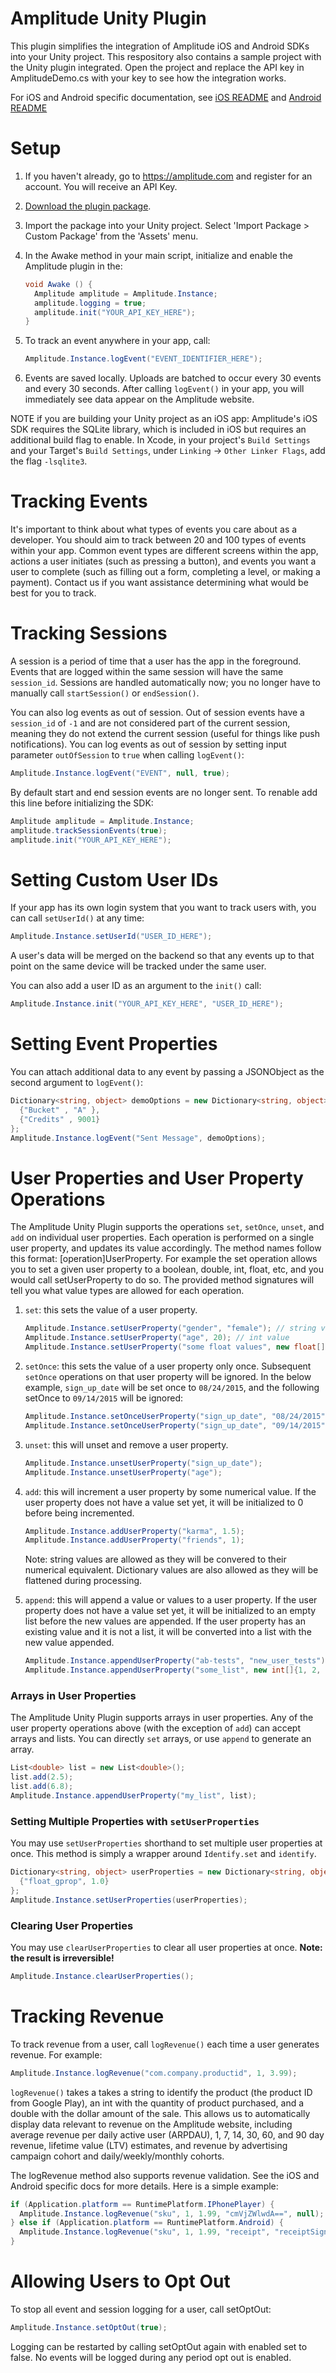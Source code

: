 Amplitude Unity Plugin
============

This plugin simplifies the integration of Amplitude iOS and Android SDKs into your Unity project. This respository also contains a sample project with the Unity plugin integrated. Open the project and replace the API key in AmplitudeDemo.cs with your key to see how the integration works.

For iOS and Android specific documentation, see [iOS README](https://github.com/amplitude/Amplitude-iOS/blob/master/README.md) and [Android README](https://github.com/amplitude/Amplitude-Android/blob/master/README.md)

# Setup #

1. If you haven't already, go to https://amplitude.com and register for an account. You will receive an API Key.

2. [Download the plugin package](https://github.com/amplitude/unity-plugin/raw/master/amplitude-unity.unitypackage).

3. Import the package into your Unity project. Select 'Import Package > Custom Package' from the 'Assets' menu.

4. In the Awake method in your main script, initialize and enable the Amplitude plugin in the:

    ```C#
    void Awake () {
      Amplitude amplitude = Amplitude.Instance;
      amplitude.logging = true;
      amplitude.init("YOUR_API_KEY_HERE");
    }
    ```

5. To track an event anywhere in your app, call:

    ```C#
    Amplitude.Instance.logEvent("EVENT_IDENTIFIER_HERE");
    ```

6. Events are saved locally. Uploads are batched to occur every 30 events and every 30 seconds. After calling `logEvent()` in your app, you will immediately see data appear on the Amplitude website.

NOTE if you are building your Unity project as an iOS app: Amplitude's iOS SDK requires the SQLite library, which is included in iOS but requires an additional build flag to enable. In Xcode, in your project's `Build Settings` and your Target's `Build Settings`, under `Linking` -> `Other Linker Flags`, add the flag `-lsqlite3`.

# Tracking Events #

It's important to think about what types of events you care about as a developer. You should aim to track between 20 and 100 types of events within your app. Common event types are different screens within the app, actions a user initiates (such as pressing a button), and events you want a user to complete (such as filling out a form, completing a level, or making a payment). Contact us if you want assistance determining what would be best for you to track.

# Tracking Sessions #

A session is a period of time that a user has the app in the foreground. Events that are logged within the same session will have the same `session_id`. Sessions are handled automatically now; you no longer have to manually call `startSession()` or `endSession()`.

You can also log events as out of session. Out of session events have a `session_id` of `-1` and are not considered part of the current session, meaning they do not extend the current session (useful for things like push notifications). You can log events as out of session by setting input parameter `outOfSession` to `true` when calling `logEvent()`:

```C#
Amplitude.Instance.logEvent("EVENT", null, true);
```

By default start and end session events are no longer sent. To renable add this line before initializing the SDK:
```C#
Amplitude amplitude = Amplitude.Instance;
amplitude.trackSessionEvents(true);
amplitude.init("YOUR_API_KEY_HERE");
```

# Setting Custom User IDs #

If your app has its own login system that you want to track users with, you can call `setUserId()` at any time:

```C#
Amplitude.Instance.setUserId("USER_ID_HERE");
```

A user's data will be merged on the backend so that any events up to that point on the same device will be tracked under the same user.

You can also add a user ID as an argument to the `init()` call:

```C#
Amplitude.Instance.init("YOUR_API_KEY_HERE", "USER_ID_HERE");
```

# Setting Event Properties #

You can attach additional data to any event by passing a JSONObject as the second argument to `logEvent()`:

```C#
Dictionary<string, object> demoOptions = new Dictionary<string, object>() {
  {"Bucket" , "A" },
  {"Credits" , 9001}
};
Amplitude.Instance.logEvent("Sent Message", demoOptions);
```

# User Properties and User Property Operations #

The Amplitude Unity Plugin supports the operations `set`, `setOnce`, `unset`, and `add` on individual user properties. Each operation is performed on a single user property, and updates its value accordingly. The method names follow this format: [operation]UserProperty. For example the set operation allows you to set a given user property to a boolean, double, int, float, etc, and you would call setUserProperty to do so. The provided method signatures will tell you what value types are allowed for each operation.

1. `set`: this sets the value of a user property.

    ```C#
    Amplitude.Instance.setUserProperty("gender", "female"); // string value
    Amplitude.Instance.setUserProperty("age", 20); // int value
    Amplitude.Instance.setUserProperty("some float values", new float[]{20f, 15.3f, 4.8f}); // float array
    ```

2. `setOnce`: this sets the value of a user property only once. Subsequent `setOnce` operations on that user property will be ignored. In the below example, `sign_up_date` will be set once to `08/24/2015`, and the following setOnce to `09/14/2015` will be ignored:

    ```C#
    Amplitude.Instance.setOnceUserProperty("sign_up_date", "08/24/2015");
    Amplitude.Instance.setOnceUserProperty("sign_up_date", "09/14/2015");
    ```

3. `unset`: this will unset and remove a user property.

    ```C#
    Amplitude.Instance.unsetUserProperty("sign_up_date");
    Amplitude.Instance.unsetUserProperty("age");
    ```

4. `add`: this will increment a user property by some numerical value. If the user property does not have a value set yet, it will be initialized to 0 before being incremented.

    ```C#
    Amplitude.Instance.addUserProperty("karma", 1.5);
    Amplitude.Instance.addUserProperty("friends", 1);
    ```

    Note: string values are allowed as they will be convered to their numerical equivalent. Dictionary values are also allowed as they will be flattened during processing.

5. `append`: this will append a value or values to a user property. If the user property does not have a value set yet, it will be initialized to an empty list before the new values are appended. If the user property has an existing value and it is not a list, it will be converted into a list with the new value appended.

    ```C#
    Amplitude.Instance.appendUserProperty("ab-tests", "new_user_tests");
    Amplitude.Instance.appendUserProperty("some_list", new int[]{1, 2, 3, 4});
    ```

### Arrays in User Properties ###

The Amplitude Unity Plugin supports arrays in user properties. Any of the user property operations above (with the exception of `add`) can accept arrays and lists. You can directly `set` arrays, or use `append` to generate an array.

```C#
List<double> list = new List<double>();
list.add(2.5);
list.add(6.8);
Amplitude.Instance.appendUserProperty("my_list", list);
```

### Setting Multiple Properties with `setUserProperties` ###

You may use `setUserProperties` shorthand to set multiple user properties at once. This method is simply a wrapper around `Identify.set` and `identify`.

```C#
Dictionary<string, object> userProperties = new Dictionary<string, object>() {
  {"float_gprop", 1.0}
};
Amplitude.Instance.setUserProperties(userProperties);
```

### Clearing User Properties ###

You may use `clearUserProperties` to clear all user properties at once. **Note: the result is irreversible!**

```C#
Amplitude.Instance.clearUserProperties();
```


# Tracking Revenue #

To track revenue from a user, call `logRevenue()` each time a user generates revenue. For example:

```C#
Amplitude.Instance.logRevenue("com.company.productid", 1, 3.99);
```

`logRevenue()` takes a takes a string to identify the product (the product ID from Google Play), an int with the quantity of product purchased, and a double with the dollar amount of the sale. This allows us to automatically display data relevant to revenue on the Amplitude website, including average revenue per daily active user (ARPDAU), 1, 7, 14, 30, 60, and 90 day revenue, lifetime value (LTV) estimates, and revenue by advertising campaign cohort and daily/weekly/monthly cohorts.

The logRevenue method also supports revenue validation. See the iOS and Android specific docs for more details. Here is a simple example:

```C#
if (Application.platform == RuntimePlatform.IPhonePlayer) {
  Amplitude.Instance.logRevenue("sku", 1, 1.99, "cmVjZWlwdA==", null);
} else if (Application.platform == RuntimePlatform.Android) {
  Amplitude.Instance.logRevenue("sku", 1, 1.99, "receipt", "receiptSignature");
}
```

# Allowing Users to Opt Out

To stop all event and session logging for a user, call setOptOut:

```C#
Amplitude.Instance.setOptOut(true);
```

Logging can be restarted by calling setOptOut again with enabled set to false.
No events will be logged during any period opt out is enabled.

